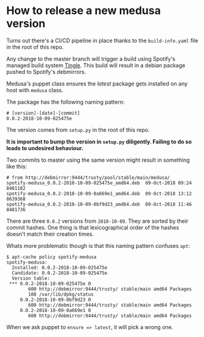 # How to release a new medusa version

Turns out there's a CI/CD pipeline in place thanks to the `build-info.yaml` file in the root of this repo.

Any change to the master branch will trigger a build using Spotify's managed build system [Tingle](https://developer.spotify.net/guides/04-tingle/index.html). This build will result in a debian package pushed to Spotify's debmirrors.

Medusa's puppet class ensures the _latest_ package gets installed on any host with `medusa` class.

The package has the following naming pattern:

```
# [version]-[date]-[commit]
0.0.2-2018-10-09-025475e
```

The version comes from `setup.py` in the root of this repo.

**It is important to bump the version in `setup.py` diligently. Failing to do so leads to undesired behaviour.**

Two commits to master using the same version might result in something like this:

```
# from http://debmirror:9444/trusty/pool/stable/main/medusa/
spotify-medusa_0.0.2-2018-10-09-025475e_amd64.deb  09-Oct-2018 09:24             8481182
spotify-medusa_0.0.2-2018-10-09-0a669e1_amd64.deb  09-Oct-2018 13:12             8639368
spotify-medusa_0.0.2-2018-10-09-0bf9d23_amd64.deb  09-Oct-2018 11:46             8481736
```

There are three `0.0.2` versions from `2018-10-09`. They are sorted by their commit hashes. One thing is that lexicographical order of the hashes doesn't match their creation times.

Whats more problematic though is that this naming pattern confuses `apt`:

```
$ apt-cache policy spotify-medusa
spotify-medusa:
  Installed: 0.0.2-2018-10-09-025475e
  Candidate: 0.0.2-2018-10-09-025475e
  Version table:
 *** 0.0.2-2018-10-09-025475e 0
        600 http://debmirror:9444/trusty/ stable/main amd64 Packages
        100 /var/lib/dpkg/status
     0.0.2-2018-10-09-0bf9d23 0
        600 http://debmirror:9444/trusty/ stable/main amd64 Packages
     0.0.2-2018-10-09-0a669e1 0
        600 http://debmirror:9444/trusty/ stable/main amd64 Packages
```

When we ask puppet to `ensure => latest`, it will pick a wrong one.